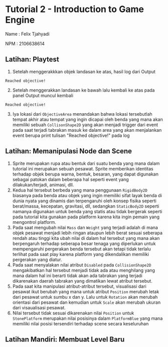 # Tutorial 2 - Introduction to Game Engine

Name : Felix Tjahyadi

NPM : 2106638614

## Latihan: Playtest
1. Setelah menggerakkkan objek landasan ke atas, hasil log dari Output
```
Reached objective!
```
2. Setelah menggerakkan landasan ke bawah lalu kembali ke atas pada panel Output muncul kembali
```
Reached objective!
```
3. Iya lokasi dari `ObjectiveArea` menandakan bahwa lokasi tersebutlah tempat akhir atau tempat yang ingin dicapai oleh benda yang mana akan memiliki sebuah `CollisonShape2D` yang akan menjadi trigger dari event pada saat terjadi tabrakan masuk ke dalam area yang akan menjalankan event berupa print tulisan "Reached objective!" pada log

## Latihan: Memanipulasi Node dan Scene
1. Sprite merupakan rupa atau bentuk dari suatu benda yang mana dalam tutorial ini merupakan sebuah pesawat. Sprite memberikan identitas terhadap objek berupa warna, bentuk, besaran, yang dapat digunakan sebagai patokan dalam beberapa hal seperti event yang dilakukan/terjadi, animasi, dll.
2. Kedua hal tersebut berbeda yang mana penggunaan `RigidBody2D` biasanya pada benda atau objek yang ingin memiliki sifat layak benda di dunia nyata yang dinamis dan terpengaruhi oleh konsep fisika seperti berat/massa, kecepatan, gravitasi, dll, sedangkan `StaticBody2D` seperti namanya digunakan untuk benda yang statis atau tidak bergerak seperti pada tutorial kita gunakan pada platform karena kita ingin pemain yang mengontrol platform.
3. Pada saat mengubah nilai `Mass` dan `Weight` yang terjadi adalah di mana objek pesawat menjadi lebih ringan ataupun lebih berat sesuai seberapa rendah atau tinggi kita ubah nilai di dalam hal tersebut yang mana akan berpengaruh terhadap seberapa besar tenaga yang diperlukan untuk mempengaruhi pergerakan benda tersebut akan tetapi tidak terlalu terlihat pada saat play karena platform yang dikendalikan memiliki pergerakan yang diatur.
4. Pada saat menyalakan nilai atribut `Disabled` pada `CollisionShape2D` mengakibatkan hal tersebut menjadi tidak ada atau menghilang yang mana dalam hal ini berarti tidak akan ada tabrakan yang terjadi dikarenakan daerah tabrakan yang dimatikan lewat atribut tersebut.
5. Pada saat kita manipulasi atribut-atribut tersebut, visualisasi dari pesawat ikut berubah yang mana untuk atribut `Position` merubah letak dari pesawat untuk sumbu x dan y. Lalu untuk `Rotation` akan merubah orientasi dari pesawat dan kemudian untuk `Scale` akan merubah ukuran dari visaualisasi pesawat.
6. Nilai tersebut tidak sesuai dikarenakan nilai `Position` untuk `StonePlatform` merupakan nilai posisinya dalam `PlatformBlue` yang mana memiliki nilai posisi tersendiri terhadap scene secara keseluruhan

## Latihan Mandiri: Membuat Level Baru
